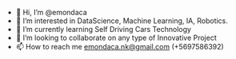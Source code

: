 - 👋 Hi, I’m @emondaca
- 👀 I’m interested in DataScience, Machine Learning, IA, Robotics.
- 🌱 I’m currently learning Self Driving Cars Technology
- 💞️ I’m looking to collaborate on any type of Innovative Project
- 📫 How to reach me emondaca.nk@gmail.com (+5697586392)

<!---
emondaca/emondaca is a ✨ special ✨ repository because its `README.md` (this file) appears on your GitHub profile.
You can click the Preview link to take a look at your changes.
--->
